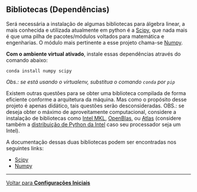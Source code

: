## Bibliotecas (Dependências)

Será necessária a instalação de algumas bibliotecas para álgebra linear, a mais conhecida e utilizada atualmente em python é a [Scipy](https://www.scipy.org/), que nada mais é que uma pilha de pacotes/módulos voltados para matemática e engenharias. O módulo mais pertinente a esse projeto chama-se [Numpy](http://www.numpy.org/).

__Com o ambiente virtual ativado__, instale essas dependências através do comando abaixo:
```shell
conda install numpy scipy
```

_Obs.: se está usando o virtualenv, substitua o comando `conda` por `pip`_

Existem outras questões para se obter uma biblioteca compilada de forma eficiente conforme a arquitetura da máquina. Mas como o propósito desse projeto é apenas didático, tais questões serão desconsideradas. OBS.: se deseja obter o máximo de aproveitamente computacional, considere a instalação de bibliotecas como [Intel MKL](https://software.intel.com/en-us/mkl), [OpenBlas](https://www.openblas.net/), ou [Atlas](http://math-atlas.sourceforge.net/) (considere também a [distribuição de Python da Intel](https://software.intel.com/en-us/distribution-for-python) caso seu processador seja um Intel).

A documentação dessas duas bibliotecas podem ser encontradas nos seguintes links:
* [Scipy](https://www.scipy.org/docs.html)
* [Numpy](https://docs.scipy.org/doc/numpy/)


---

[Voltar para __Configurações Iniciais__](./README.md)